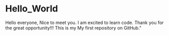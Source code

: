 # Hello_World
Hello everyone, Nice to meet you.  I am excited to learn code. Thank you for the great opportunity!!!
This is my My first repository on GitHub."
